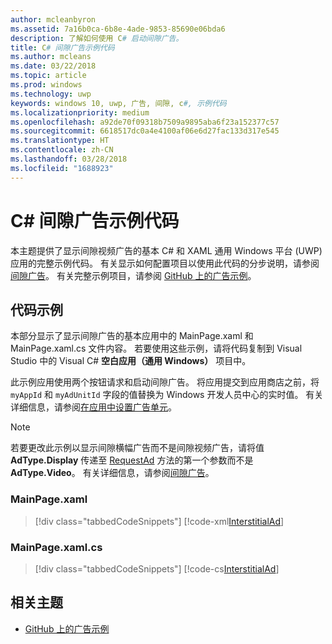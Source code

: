 ```yaml
---
author: mcleanbyron
ms.assetid: 7a16b0ca-6b8e-4ade-9853-85690e06bda6
description: 了解如何使用 C# 启动间隙广告。
title: C# 间隙广告示例代码
ms.author: mcleans
ms.date: 03/22/2018
ms.topic: article
ms.prod: windows
ms.technology: uwp
keywords: windows 10, uwp, 广告, 间隙, c#, 示例代码
ms.localizationpriority: medium
ms.openlocfilehash: a92de70f09318b7509a9895aba6f23a152377c57
ms.sourcegitcommit: 6618517dc0a4e4100af06e6d27fac133d317e545
ms.translationtype: HT
ms.contentlocale: zh-CN
ms.lasthandoff: 03/28/2018
ms.locfileid: "1688923"
---
```

# <a name="interstitial-ad-sample-code-in-c"></a>C\# 间隙广告示例代码 #  

本主题提供了显示间隙视频广告的基本 C# 和 XAML 通用 Windows 平台 (UWP) 应用的完整示例代码。 有关显示如何配置项目以使用此代码的分步说明，请参阅[间隙广告](interstitial-ads.md)。 有关完整示例项目，请参阅 [GitHub 上的广告示例](http://aka.ms/githubads)。

## <a name="code-example"></a>代码示例

本部分显示了显示间隙广告的基本应用中的 MainPage.xaml 和 MainPage.xaml.cs 文件内容。 若要使用这些示例，请将代码复制到 Visual Studio 中的 Visual C# **空白应用（通用 Windows）** 项目中。

此示例应用使用两个按钮请求和启动间隙广告。 将应用提交到应用商店之前，将 ```myAppId``` 和 ```myAdUnitId``` 字段的值替换为 Windows 开发人员中心的实时值。 有关详细信息，请参阅[在应用中设置广告单元](set-up-ad-units-in-your-app.md#live-ad-units)。

> [!NOTE]
> 若要更改此示例以显示间隙横幅广告而不是间隙视频广告，请将值 **AdType.Display** 传递至 [RequestAd](https://msdn.microsoft.com/library/windows/apps/microsoft.advertising.winrt.ui.interstitialad.requestad.aspx) 方法的第一个参数而不是 **AdType.Video**。 有关详细信息，请参阅[间隙广告](interstitial-ads.md)。

### <a name="mainpagexaml"></a>MainPage.xaml

> [!div class="tabbedCodeSnippets"]
[!code-xml[InterstitialAd](./code/AdvertisingSamples/InterstitialAdSamples/cs/MainPage.xaml#L1-L13)]

### <a name="mainpagexamlcs"></a>MainPage.xaml.cs

> [!div class="tabbedCodeSnippets"]
[!code-cs[InterstitialAd](./code/AdvertisingSamples/InterstitialAdSamples/cs/MainPage.xaml.cs#CompleteSample)]

 
## <a name="related-topics"></a>相关主题

* [GitHub 上的广告示例](http://aka.ms/githubads)
 
